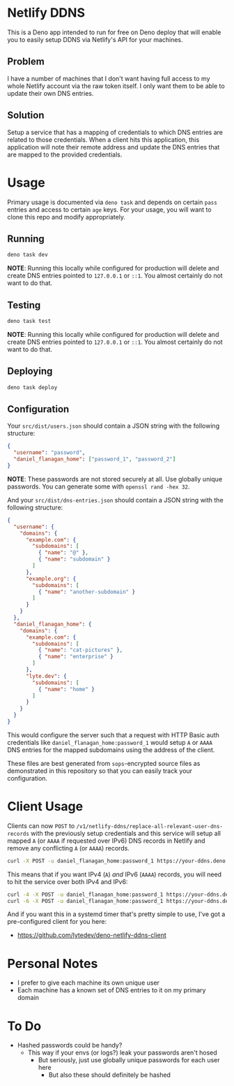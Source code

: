 # Netlify DDNS

This is a Deno app intended to run for free on Deno deploy that will enable you
to easily setup DDNS via Netlify's API for your machines.

## Problem

I have a number of machines that I don't want having full access to my whole
Netlify account via the raw token itself. I only want them to be able to update
their own DNS entries.

## Solution

Setup a service that has a mapping of credentials to which DNS entries are
related to those credentials. When a client hits this application, this
application will note their remote address and update the DNS entries that are
mapped to the provided credentials.

# Usage

Primary usage is documented via `deno task` and depends on certain `pass`
entries and access to certain `age` keys. For your usage, you will want to
clone this repo and modify appropriately.

## Running

```bash
deno task dev
```

**NOTE**: Running this locally while configured for production will delete and
create DNS entries pointed to `127.0.0.1` or `::1`. You almost certainly do not
want to do that.

## Testing

```bash
deno task test
```

**NOTE**: Running this locally while configured for production will delete and
create DNS entries pointed to `127.0.0.1` or `::1`. You almost certainly do not
want to do that.

## Deploying

```bash
deno task deploy
```

## Configuration

Your `src/dist/users.json` should contain a JSON string with the following
structure:

```json
{
  "username": "password",
  "daniel_flanagan_home": ["password_1", "password_2"]
}
```

**NOTE**: These passwords are not stored securely at all. Use globally unique
passwords. You can generate some with `openssl rand -hex 32`.

And your `src/dist/dns-entries.json` should contain a JSON string with the
following structure:

```json
{
  "username": {
    "domains": {
      "example.com": {
        "subdomains": [
          { "name": "@" },
          { "name": "subdomain" }
        ]
      },
      "example.org": {
        "subdomains": [
          { "name": "another-subdomain" }
        ]
      }
    }
  },
  "daniel_flanagan_home": {
    "domains": {
      "example.com": {
        "subdomains": [
          { "name": "cat-pictures" },
          { "name": "enterprise" }
        ]
      },
      "lyte.dev": {
        "subdomains": [
          { "name": "home" }
        ]
      }
    }
  }
}
```

This would configure the server such that a request with HTTP Basic auth
credentials like `daniel_flanagan_home:password_1` would setup `A` or `AAAA`
DNS entries for the mapped subdomains using the address of the client.

These files are best generated from `sops`-encrypted source files as
demonstrated in this repository so that you can easily track your
configuration.

# Client Usage

Clients can now `POST` to
`/v1/netlify-ddns/replace-all-relevant-user-dns-records` with the previously
setup credentials and this service will setup all mapped `A` (or `AAAA` if
requested over IPv6) DNS records in Netlify and remove any conflicting `A` (or
`AAAA`) records.

```bash
curl -X POST -u daniel_flanagan_home:password_1 https://your-ddns.deno.dev/v1/netlify-ddns/replace-all-relevant-user-dns-records
```

This means that if you want IPv4 (`A`) _and_ IPv6 (`AAAA`) records, you will
need to hit the service over both IPv4 and IPv6:

```bash
curl -4 -X POST -u daniel_flanagan_home:password_1 https://your-ddns.deno.dev/v1/netlify-ddns/replace-all-relevant-user-dns-records
curl -6 -X POST -u daniel_flanagan_home:password_1 https://your-ddns.deno.dev/v1/netlify-ddns/replace-all-relevant-user-dns-records
```

And if you want this in a systemd timer that's pretty simple to use, I've got
a pre-configured client for you here:

- https://github.com/lytedev/deno-netlify-ddns-client

# Personal Notes

- I prefer to give each machine its own unique user
- Each machine has a known set of DNS entries to it on my primary domain

# To Do

- Hashed passwords could be handy?
  - This way if your envs (or logs?) leak your passwords aren't hosed
    - But seriously, just use globally unique passwords for each user here
      - But also these should definitely be hashed
